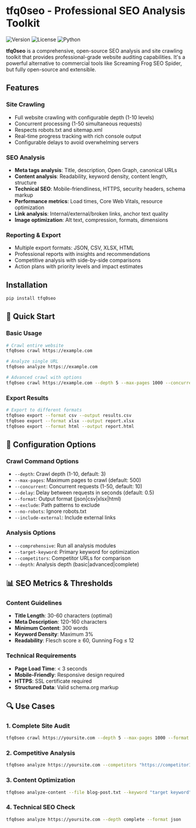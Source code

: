 # tfq0seo - Professional SEO Analysis Toolkit

![Version](https://img.shields.io/badge/version-2.1.0-blue.svg)
![License](https://img.shields.io/badge/license-MIT-green.svg)
![Python](https://img.shields.io/badge/python-3.8+-blue.svg)

**tfq0seo** is a comprehensive, open-source SEO analysis and site crawling toolkit that provides professional-grade website auditing capabilities. It's a powerful alternative to commercial tools like Screaming Frog SEO Spider, but fully open-source and extensible.

##  Features

### Site Crawling
- Full website crawling with configurable depth (1-10 levels)
- Concurrent processing (1-50 simultaneous requests)
- Respects robots.txt and sitemap.xml
- Real-time progress tracking with rich console output
- Configurable delays to avoid overwhelming servers

### SEO Analysis
- **Meta tags analysis**: Title, description, Open Graph, canonical URLs
- **Content analysis**: Readability, keyword density, content length, structure
- **Technical SEO**: Mobile-friendliness, HTTPS, security headers, schema markup
- **Performance metrics**: Load times, Core Web Vitals, resource optimization
- **Link analysis**: Internal/external/broken links, anchor text quality
- **Image optimization**: Alt text, compression, formats, dimensions

### Reporting & Export
- Multiple export formats: JSON, CSV, XLSX, HTML
- Professional reports with insights and recommendations
- Competitive analysis with side-by-side comparisons
- Action plans with priority levels and impact estimates

##  Installation

```bash
pip install tfq0seo
```

## 🎯 Quick Start

### Basic Usage

```bash
# Crawl entire website
tfq0seo crawl https://example.com

# Analyze single URL
tfq0seo analyze https://example.com

# Advanced crawl with options
tfq0seo crawl https://example.com --depth 5 --max-pages 1000 --concurrent 20 --format xlsx
```

### Export Results

```bash
# Export to different formats
tfq0seo export --format csv --output results.csv
tfq0seo export --format xlsx --output report.xlsx
tfq0seo export --format html --output report.html
```

## 🔧 Configuration Options

### Crawl Command Options
- `--depth`: Crawl depth (1-10, default: 3)
- `--max-pages`: Maximum pages to crawl (default: 500)
- `--concurrent`: Concurrent requests (1-50, default: 10)
- `--delay`: Delay between requests in seconds (default: 0.5)
- `--format`: Output format (json|csv|xlsx|html)
- `--exclude`: Path patterns to exclude
- `--no-robots`: Ignore robots.txt
- `--include-external`: Include external links

### Analysis Options
- `--comprehensive`: Run all analysis modules
- `--target-keyword`: Primary keyword for optimization
- `--competitors`: Competitor URLs for comparison
- `--depth`: Analysis depth (basic|advanced|complete)

## 📊 SEO Metrics & Thresholds

### Content Guidelines
- **Title Length**: 30-60 characters (optimal)
- **Meta Description**: 120-160 characters
- **Minimum Content**: 300 words
- **Keyword Density**: Maximum 3%
- **Readability**: Flesch score ≥ 60, Gunning Fog ≤ 12

### Technical Requirements
- **Page Load Time**: < 3 seconds
- **Mobile-Friendly**: Responsive design required
- **HTTPS**: SSL certificate required
- **Structured Data**: Valid schema.org markup

## 🔍 Use Cases

### 1. Complete Site Audit
```bash
tfq0seo crawl https://yoursite.com --depth 5 --max-pages 1000 --format html
```

### 2. Competitive Analysis
```bash
tfq0seo analyze https://yoursite.com --competitors "https://competitor1.com,https://competitor2.com" --comprehensive
```

### 3. Content Optimization
```bash
tfq0seo analyze-content --file blog-post.txt --keyword "target keyword"
```

### 4. Technical SEO Check
```bash
tfq0seo analyze https://yoursite.com --depth complete --format json
```
